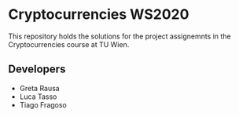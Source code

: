# Cryptocurrencies WS2020

This repository holds the solutions for the project assignemnts in the Cryptocurrencies course at TU Wien.

## Developers

* Greta Rausa
* Luca Tasso
* Tiago Fragoso
